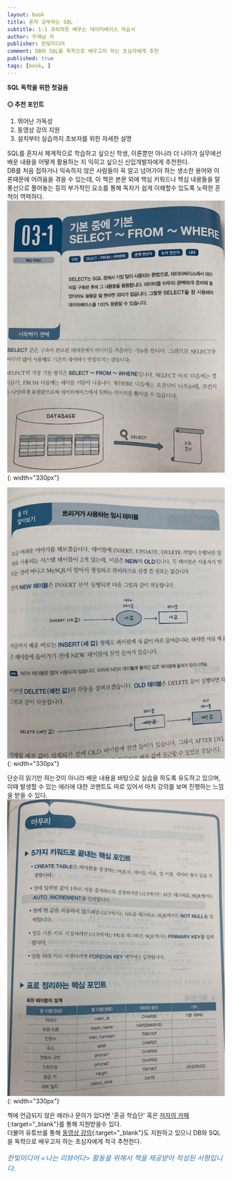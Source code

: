 ```yaml
---
layout: book
title: 혼자 공부하는 SQL
subtitle: 1:1 과외하듯 배우는 데이터베이스 자습서
author: 우재남 저
publisher: 한빛미디어
comment: DB와 SQL을 독학으로 배우고자 하는 초심자에게 추천
published: true
tags: [book, ]
---
```


**SQL 독학을 위한 첫걸음**

#### ◎ 추천 포인트
1. 뛰어난 가독성
2. 동영상 강의 지원
3. 설치부터 실습까지 초보자를 위한 자세한 설명

<p></p>

SQL를 혼자서 체계적으로 학습하고 싶으신 학생, 이론뿐만 아니라 더 나아가 실무에선 배운 내용을 어떻게 활용하는 지 익히고 싶으신 신입개발자에게 추천한다.  
DB를 처음 접하거나 익숙하지 않은 사람들이 꼭 알고 넘어가야 하는 생소한 용어와 이론때문에 어려움을 겪을 수 있는데, 이 책은 본문 외에 핵심 키워드나 핵심 내용들을 말풍선으로 풀어놓는 등의 부가적인 요소를 통해 독자가 쉽게 이해할수 있도록 노력한 흔적이 역력하다.  
![1](../../img/2021-11-18-혼자%20공부하는%20SQL/2021-11-18-10-19-33.png){: width="330px"}
<!-- ![2](../../img/2021-11-18-혼자%20공부하는%20SQL/2021-11-18-10-24-26.png){: width="330px"}   -->
![4](../../img/2021-11-18-혼자%20공부하는%20SQL/2021-11-18-10-25-44.png){: width="330px"}

단순히 읽기만 하는것이 아니라 배운 내용을 바탕으로 실습을 하도록 유도하고 있으며, 이때 발생할 수 있는 에러에 대한 코멘트도 따로 있어서 마치 강의를 보며 진행하는 느낌을 받을 수 있다.  
![3](../../img/2021-11-18-혼자%20공부하는%20SQL/2021-11-18-10-25-10.png){: width="330px"}

책에 언급되지 않은 에러나 문의가 있다면 '혼공 학습단' 혹은 [저자의 카페](https://cafe.naver.com/thisismysql){:target="_blank"}를 통해 지원받을수 있다.  
더불어 유튜브를 통해 [동영상 강의](https://www.youtube.com/playlist?list=PLVsNizTWUw7GCfy5RH27cQL5MeKYnl8Pm){:target="_blank"}도 지원하고 있으니 DB와 SQL을 독학으로 배우고자 하는 초심자에게 적극 추천한다.  


<p style="color: #337ab7;font-size: medium;"><em>한빛미디어 &lt;나는 리뷰어다&gt; 활동을 위해서 책을 제공받아 작성된 서평입니다.</em></p>

